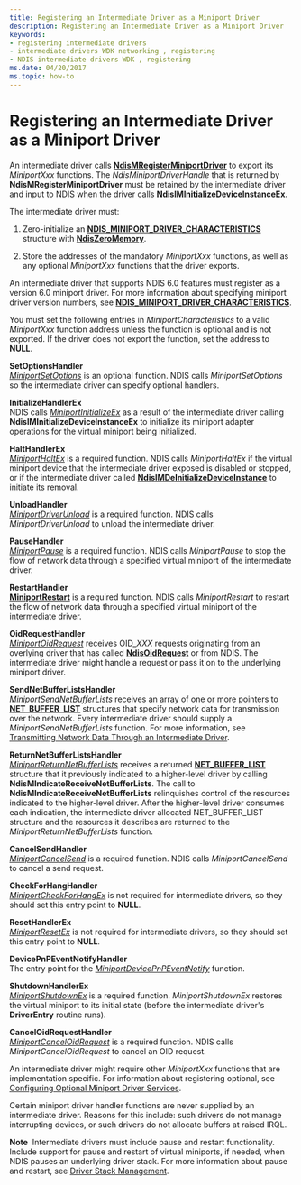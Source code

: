 ```yaml
---
title: Registering an Intermediate Driver as a Miniport Driver
description: Registering an Intermediate Driver as a Miniport Driver
keywords:
- registering intermediate drivers
- intermediate drivers WDK networking , registering
- NDIS intermediate drivers WDK , registering
ms.date: 04/20/2017
ms.topic: how-to
---
```


# Registering an Intermediate Driver as a Miniport Driver





An intermediate driver calls [**NdisMRegisterMiniportDriver**](/windows-hardware/drivers/ddi/ndis/nf-ndis-ndismregisterminiportdriver) to export its *MiniportXxx* functions. The *NdisMiniportDriverHandle* that is returned by **NdisMRegisterMiniportDriver** must be retained by the intermediate driver and input to NDIS when the driver calls [**NdisIMInitializeDeviceInstanceEx**](/windows-hardware/drivers/ddi/ndis/nf-ndis-ndisiminitializedeviceinstanceex).

The intermediate driver must:

1.  Zero-initialize an [**NDIS\_MINIPORT\_DRIVER\_CHARACTERISTICS**](/windows-hardware/drivers/ddi/ndis/ns-ndis-_ndis_miniport_driver_characteristics) structure with [**NdisZeroMemory**](/windows-hardware/drivers/ddi/ndis/nf-ndis-ndiszeromemory).

2.  Store the addresses of the mandatory *MiniportXxx* functions, as well as any optional *MiniportXxx* functions that the driver exports.

An intermediate driver that supports NDIS 6.0 features must register as a version 6.0 miniport driver. For more information about specifying miniport driver version numbers, see [**NDIS\_MINIPORT\_DRIVER\_CHARACTERISTICS**](/windows-hardware/drivers/ddi/ndis/ns-ndis-_ndis_miniport_driver_characteristics).

You must set the following entries in *MiniportCharacteristics* to a valid *MiniportXxx* function address unless the function is optional and is not exported. If the driver does not export the function, set the address to **NULL**.

<a href="" id="setoptionshandler"></a>**SetOptionsHandler**  
[*MiniportSetOptions*](/windows-hardware/drivers/ddi/ndis/nc-ndis-set_options) is an optional function. NDIS calls *MiniportSetOptions* so the intermediate driver can specify optional handlers.

<a href="" id="initializehandlerex"></a>**InitializeHandlerEx**  
NDIS calls [*MiniportInitializeEx*](/windows-hardware/drivers/ddi/ndis/nc-ndis-miniport_initialize) as a result of the intermediate driver calling **NdisIMInitializeDeviceInstanceEx** to initialize its miniport adapter operations for the virtual miniport being initialized.

<a href="" id="halthandlerex"></a>**HaltHandlerEx**  
[*MiniportHaltEx*](/windows-hardware/drivers/ddi/ndis/nc-ndis-miniport_halt) is a required function. NDIS calls *MiniportHaltEx* if the virtual miniport device that the intermediate driver exposed is disabled or stopped, or if the intermediate driver called [**NdisIMDeInitializeDeviceInstance**](/windows-hardware/drivers/ddi/ndis/nf-ndis-ndisimdeinitializedeviceinstance) to initiate its removal.

<a href="" id="unloadhandler"></a>**UnloadHandler**  
[*MiniportDriverUnload*](/windows-hardware/drivers/ddi/ndis/nc-ndis-miniport_unload) is a required function. NDIS calls *MiniportDriverUnload* to unload the intermediate driver.

<a href="" id="pausehandler"></a>**PauseHandler**  
[*MiniportPause*](/windows-hardware/drivers/ddi/ndis/nc-ndis-miniport_pause) is a required function. NDIS calls *MiniportPause* to stop the flow of network data through a specified virtual miniport of the intermediate driver.

<a href="" id="restarthandler"></a>**RestartHandler**  
[**MiniportRestart**](/windows-hardware/drivers/ddi/ndis/nc-ndis-miniport_restart) is a required function. NDIS calls *MiniportRestart* to restart the flow of network data through a specified virtual miniport of the intermediate driver.

<a href="" id="oidrequesthandler"></a>**OidRequestHandler**  
[*MiniportOidRequest*](/windows-hardware/drivers/ddi/ndis/nc-ndis-miniport_oid_request) receives OID\_*XXX* requests originating from an overlying driver that has called [**NdisOidRequest**](/windows-hardware/drivers/ddi/ndis/nf-ndis-ndisoidrequest) or from NDIS. The intermediate driver might handle a request or pass it on to the underlying miniport driver.

<a href="" id="sendnetbufferlistshandler"></a>**SendNetBufferListsHandler**  
[*MiniportSendNetBufferLists*](/windows-hardware/drivers/ddi/ndis/nc-ndis-miniport_send_net_buffer_lists) receives an array of one or more pointers to [**NET\_BUFFER\_LIST**](/windows-hardware/drivers/ddi/nbl/ns-nbl-net_buffer_list) structures that specify network data for transmission over the network. Every intermediate driver should supply a *MiniportSendNetBufferLists* function. For more information, see [Transmitting Network Data Through an Intermediate Driver](transmitting-network-data-through-an-intermediate-driver.md).

<a href="" id="returnnetbufferlistshandler"></a>**ReturnNetBufferListsHandler**  
[*MiniportReturnNetBufferLists*](/windows-hardware/drivers/ddi/ndis/nc-ndis-miniport_return_net_buffer_lists) receives a returned [**NET\_BUFFER\_LIST**](/windows-hardware/drivers/ddi/nbl/ns-nbl-net_buffer_list) structure that it previously indicated to a higher-level driver by calling **NdisMIndicateReceiveNetBufferLists**. The call to **NdisMIndicateReceiveNetBufferLists** relinquishes control of the resources indicated to the higher-level driver. After the higher-level driver consumes each indication, the intermediate driver allocated NET\_BUFFER\_LIST structure and the resources it describes are returned to the *MiniportReturnNetBufferLists* function.

<a href="" id="cancelsendhandler"></a>**CancelSendHandler**  
[*MiniportCancelSend*](/windows-hardware/drivers/ddi/ndis/nc-ndis-miniport_cancel_send) is a required function. NDIS calls *MiniportCancelSend* to cancel a send request.

<a href="" id="checkforhanghandler"></a>**CheckForHangHandler**  
[*MiniportCheckForHangEx*](/windows-hardware/drivers/ddi/ndis/nc-ndis-miniport_check_for_hang) is not required for intermediate drivers, so they should set this entry point to **NULL**.

<a href="" id="resethandlerex"></a>**ResetHandlerEx**  
[*MiniportResetEx*](/windows-hardware/drivers/ddi/ndis/nc-ndis-miniport_reset) is not required for intermediate drivers, so they should set this entry point to **NULL**.

<a href="" id="devicepnpeventnotifyhandler"></a>**DevicePnPEventNotifyHandler**  
The entry point for the [*MiniportDevicePnPEventNotify*](/windows-hardware/drivers/ddi/ndis/nc-ndis-miniport_device_pnp_event_notify) function.

<a href="" id="shutdownhandlerex"></a>**ShutdownHandlerEx**  
[*MiniportShutdownEx*](/windows-hardware/drivers/ddi/ndis/nc-ndis-miniport_shutdown) is a required function. *MiniportShutdownEx* restores the virtual miniport to its initial state (before the intermediate driver's **DriverEntry** routine runs).

<a href="" id="canceloidrequesthandler"></a>**CancelOidRequestHandler**  
[*MiniportCancelOidRequest*](/windows-hardware/drivers/ddi/ndis/nc-ndis-miniport_cancel_oid_request) is a required function. NDIS calls *MiniportCancelOidRequest* to cancel an OID request.

An intermediate driver might require other *MiniportXxx* functions that are implementation specific. For information about registering optional, see [Configuring Optional Miniport Driver Services](configuring-optional-miniport-driver-services.md).

Certain miniport driver handler functions are never supplied by an intermediate driver. Reasons for this include: such drivers do not manage interrupting devices, or such drivers do not allocate buffers at raised IRQL.

**Note**  Intermediate drivers must include pause and restart functionality. Include support for pause and restart of virtual miniports, if needed, when NDIS pauses an underlying driver stack. For more information about pause and restart, see [Driver Stack Management](driver-stack-management.md).

 

 

